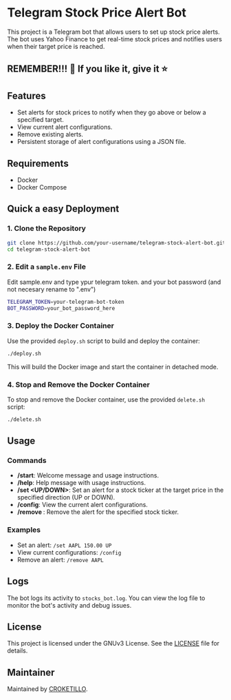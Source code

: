 
# Telegram Stock Price Alert Bot

This project is a Telegram bot that allows users to set up stock price alerts. The bot uses Yahoo Finance to get real-time stock prices and notifies users when their target price is reached.

## REMEMBER!!! 🤙​ If you like it, give it ​⭐

## Features

- Set alerts for stock prices to notify when they go above or below a specified target.
- View current alert configurations.
- Remove existing alerts.
- Persistent storage of alert configurations using a JSON file.

## Requirements

- Docker
- Docker Compose

## Quick a easy Deployment

### 1. Clone the Repository

```sh
git clone https://github.com/your-username/telegram-stock-alert-bot.git
cd telegram-stock-alert-bot
```

### 2. Edit a `sample.env` File

Edit sample.env and type ypur telegram token. and your bot password (and not necesary rename to  ".env")

```sh
TELEGRAM_TOKEN=your-telegram-bot-token
BOT_PASSWORD=your_bot_password_here
```

### 3. Deploy the Docker Container

Use the provided `deploy.sh` script to build and deploy the container:

```sh
./deploy.sh
```

This will build the Docker image and start the container in detached mode.

### 4. Stop and Remove the Docker Container

To stop and remove the Docker container, use the provided `delete.sh` script:

```sh
./delete.sh
```

## Usage

### Commands

- **/start**: Welcome message and usage instructions.
- **/help**: Help message with usage instructions.
- **/set <TICKER> <TARGET PRICE> <UP/DOWN>**: Set an alert for a stock ticker at the target price in the specified direction (UP or DOWN).
- **/config**: View the current alert configurations.
- **/remove <TICKER>**: Remove the alert for the specified stock ticker.

### Examples

- Set an alert: `/set AAPL 150.00 UP`
- View current configurations: `/config`
- Remove an alert: `/remove AAPL`

## Logs

The bot logs its activity to `stocks_bot.log`. You can view the log file to monitor the bot's activity and debug issues.

## License

This project is licensed under the GNUv3 License. See the [LICENSE](LICENSE) file for details.

## Maintainer

Maintained by [CROKETILLO](mailto:croketillo@gmail.com).
